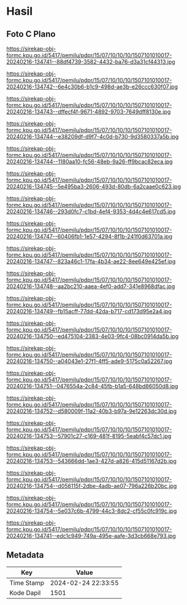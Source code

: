 # Hasil

## Foto C Plano

https://sirekap-obj-formc.kpu.go.id/5417/pemilu/pdpr/15/07/10/10/10/1507101010017-20240216-134741--88df4739-3582-4432-ba76-d3a31cf44313.jpg

https://sirekap-obj-formc.kpu.go.id/5417/pemilu/pdpr/15/07/10/10/10/1507101010017-20240216-134742--6e4c30b6-b1c9-498d-ae3b-e26ccc630f07.jpg

https://sirekap-obj-formc.kpu.go.id/5417/pemilu/pdpr/15/07/10/10/10/1507101010017-20240216-134743--dffecf4f-9671-4892-9703-7649dff8130e.jpg

https://sirekap-obj-formc.kpu.go.id/5417/pemilu/pdpr/15/07/10/10/10/1507101010017-20240216-134744--e38209df-d9f7-4c0d-b730-9d3580337a5b.jpg

https://sirekap-obj-formc.kpu.go.id/5417/pemilu/pdpr/15/07/10/10/10/1507101010017-20240216-134744--1180aa10-fc56-48eb-9a26-ff9bcac82eca.jpg

https://sirekap-obj-formc.kpu.go.id/5417/pemilu/pdpr/15/07/10/10/10/1507101010017-20240216-134745--5e495ba3-2606-493d-80db-6a2caae0c623.jpg

https://sirekap-obj-formc.kpu.go.id/5417/pemilu/pdpr/15/07/10/10/10/1507101010017-20240216-134746--293d0fc7-c1bd-4ef4-9353-4d4c4e617cd5.jpg

https://sirekap-obj-formc.kpu.go.id/5417/pemilu/pdpr/15/07/10/10/10/1507101010017-20240216-134747--60406fb1-1e57-4294-8f1b-241f0d63701a.jpg

https://sirekap-obj-formc.kpu.go.id/5417/pemilu/pdpr/15/07/10/10/10/1507101010017-20240216-134747--823a46c1-17fa-4b34-ae22-8ee649e425ef.jpg

https://sirekap-obj-formc.kpu.go.id/5417/pemilu/pdpr/15/07/10/10/10/1507101010017-20240216-134748--aa2bc210-aaea-4ef0-add7-341e8968dfac.jpg

https://sirekap-obj-formc.kpu.go.id/5417/pemilu/pdpr/15/07/10/10/10/1507101010017-20240216-134749--fb15acff-77dd-42da-b717-cd173d95e2a4.jpg

https://sirekap-obj-formc.kpu.go.id/5417/pemilu/pdpr/15/07/10/10/10/1507101010017-20240216-134750--ed475104-2383-4e03-9fc4-08bc0914da5b.jpg

https://sirekap-obj-formc.kpu.go.id/5417/pemilu/pdpr/15/07/10/10/10/1507101010017-20240216-134750--a04043e1-27f1-4ff5-ade9-5175c0a52267.jpg

https://sirekap-obj-formc.kpu.go.id/5417/pemilu/pdpr/15/07/10/10/10/1507101010017-20240216-134751--0476554a-2c84-45fb-b1a5-648bd86050d8.jpg

https://sirekap-obj-formc.kpu.go.id/5417/pemilu/pdpr/15/07/10/10/10/1507101010017-20240216-134752--d580009f-11a2-40b3-b97a-9e12263dc30d.jpg

https://sirekap-obj-formc.kpu.go.id/5417/pemilu/pdpr/15/07/10/10/10/1507101010017-20240216-134753--57901c27-c169-481f-8195-5eabf4c57dc1.jpg

https://sirekap-obj-formc.kpu.go.id/5417/pemilu/pdpr/15/07/10/10/10/1507101010017-20240216-134753--543666dd-1ae3-427d-a826-415d51167d2b.jpg

https://sirekap-obj-formc.kpu.go.id/5417/pemilu/pdpr/15/07/10/10/10/1507101010017-20240216-134754--d056115f-2dbe-4adb-ae07-796a226b20bc.jpg

https://sirekap-obj-formc.kpu.go.id/5417/pemilu/pdpr/15/07/10/10/10/1507101010017-20240216-134754--5e037c6b-4799-44c3-8dc2-cf55c0fc919c.jpg

https://sirekap-obj-formc.kpu.go.id/5417/pemilu/pdpr/15/07/10/10/10/1507101010017-20240216-134741--edc1c949-749a-495e-aafe-3d3cb668e793.jpg


## Metadata

| Key        | Value               |
| ---------- | ------------------- |
| Time Stamp | 2024-02-24 22:33:55 |
| Kode Dapil | 1501                |



